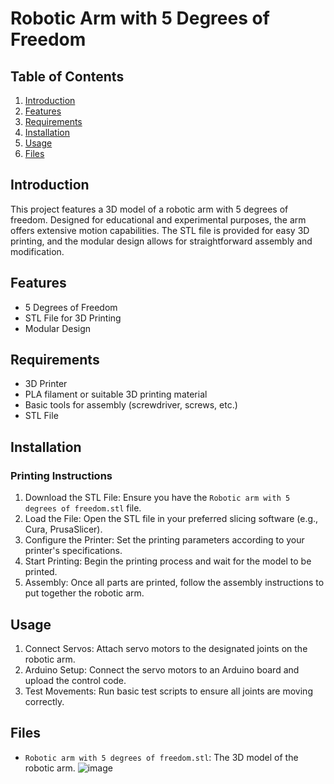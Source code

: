 # Robotic Arm with 5 Degrees of Freedom

## Table of Contents

1. [Introduction](#introduction)
2. [Features](#features)
3. [Requirements](#requirements)
4. [Installation](#installation)
5. [Usage](#usage)
6. [Files](#files)

## Introduction

This project features a 3D model of a robotic arm with 5 degrees of freedom. Designed for educational and experimental purposes, the arm offers extensive motion capabilities. The STL file is provided for easy 3D printing, and the modular design allows for straightforward assembly and modification.

## Features

- 5 Degrees of Freedom
- STL File for 3D Printing
- Modular Design

## Requirements

- 3D Printer
- PLA filament or suitable 3D printing material
- Basic tools for assembly (screwdriver, screws, etc.)
- STL File

## Installation

### Printing Instructions

1. Download the STL File: Ensure you have the `Robotic arm with 5 degrees of freedom.stl` file.
2. Load the File: Open the STL file in your preferred slicing software (e.g., Cura, PrusaSlicer).
3. Configure the Printer: Set the printing parameters according to your printer's specifications.
4. Start Printing: Begin the printing process and wait for the model to be printed.
5. Assembly: Once all parts are printed, follow the assembly instructions to put together the robotic arm.

## Usage

1. Connect Servos: Attach servo motors to the designated joints on the robotic arm.
2. Arduino Setup: Connect the servo motors to an Arduino board and upload the control code.
3. Test Movements: Run basic test scripts to ensure all joints are moving correctly.

## Files

- `Robotic arm with 5 degrees of freedom.stl`: The 3D model of the robotic arm.
  ![image](https://github.com/user-attachments/assets/f007ab9a-08bb-414a-8ec7-2475ce97c812)


